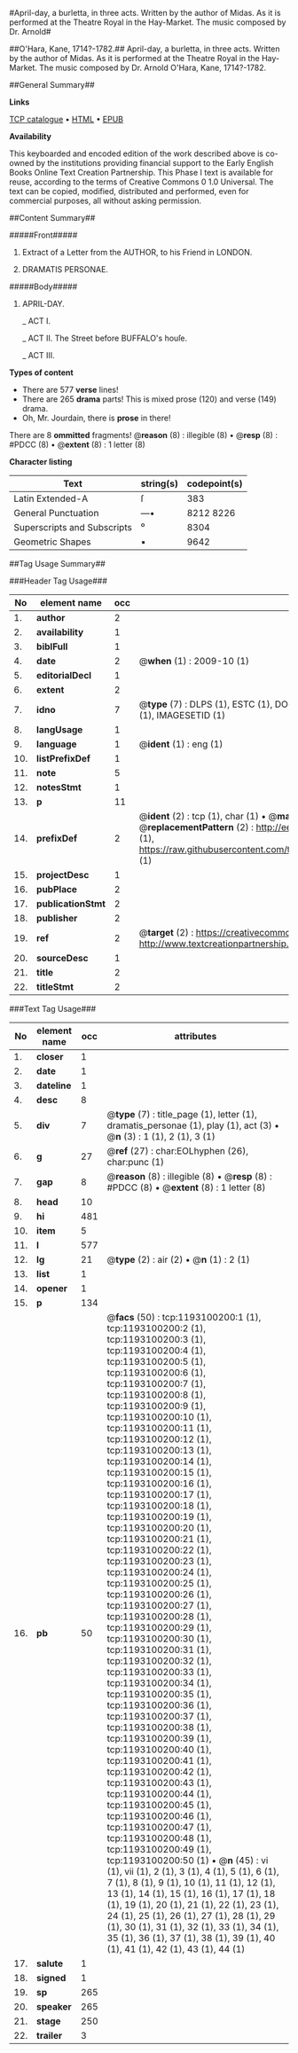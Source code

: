 #April-day, a burletta, in three acts. Written by the author of Midas. As it is performed at the Theatre Royal in the Hay-Market. The music composed by Dr. Arnold#

##O'Hara, Kane, 1714?-1782.##
April-day, a burletta, in three acts. Written by the author of Midas. As it is performed at the Theatre Royal in the Hay-Market. The music composed by Dr. Arnold
O'Hara, Kane, 1714?-1782.

##General Summary##

**Links**

[TCP catalogue](http://www.ota.ox.ac.uk/tcp/)  • 
[HTML](http://tei.it.ox.ac.uk/tcp/Texts-HTML/free/004/004835558.html)  • 
[EPUB](http://tei.it.ox.ac.uk/tcp/Texts-EPUB/free/004/004835558.epub)

**Availability**

This keyboarded and encoded edition of the
	       work described above is co-owned by the institutions
	       providing financial support to the Early English Books
	       Online Text Creation Partnership. This Phase I text is
	       available for reuse, according to the terms of Creative
	       Commons 0 1.0 Universal. The text can be copied,
	       modified, distributed and performed, even for
	       commercial purposes, all without asking permission.


##Content Summary##

#####Front#####

1. Extract of a Letter from the AUTHOR, to his Friend in LONDON.

1. DRAMATIS PERSONAE.

#####Body#####

1. APRIL-DAY.

    _ ACT I.

    _ ACT II. The Street before BUFFALO's houſe.

    _ ACT III.

**Types of content**

  * There are 577 **verse** lines!
  * There are 265 **drama** parts! This is mixed prose (120) and verse (149) drama.
  * Oh, Mr. Jourdain, there is **prose** in there!

There are 8 **ommitted** fragments! 
 @__reason__ (8) : illegible (8)  •  @__resp__ (8) : #PDCC (8)  •  @__extent__ (8) : 1 letter (8)

**Character listing**


|Text|string(s)|codepoint(s)|
|---|---|---|
|Latin Extended-A|ſ|383|
|General Punctuation|—•|8212 8226|
|Superscripts             and Subscripts|⁰|8304|
|Geometric Shapes|▪|9642|

##Tag Usage Summary##

###Header Tag Usage###

|No|element name|occ|attributes|
|---|---|---|---|
|1.|__author__|2||
|2.|__availability__|1||
|3.|__biblFull__|1||
|4.|__date__|2| @__when__ (1) : 2009-10 (1)|
|5.|__editorialDecl__|1||
|6.|__extent__|2||
|7.|__idno__|7| @__type__ (7) : DLPS (1), ESTC (1), DOCNO (1), TCP (1), GALEDOCNO (1), CONTENTSET (1), IMAGESETID (1)|
|8.|__langUsage__|1||
|9.|__language__|1| @__ident__ (1) : eng (1)|
|10.|__listPrefixDef__|1||
|11.|__note__|5||
|12.|__notesStmt__|1||
|13.|__p__|11||
|14.|__prefixDef__|2| @__ident__ (2) : tcp (1), char (1)  •  @__matchPattern__ (2) : ([0-9\-]+):([0-9IVX]+) (1), (.+) (1)  •  @__replacementPattern__ (2) : http://eebo.chadwyck.com/downloadtiff?vid=$1&page=$2 (1), https://raw.githubusercontent.com/textcreationpartnership/Texts/master/tcpchars.xml#$1 (1)|
|15.|__projectDesc__|1||
|16.|__pubPlace__|2||
|17.|__publicationStmt__|2||
|18.|__publisher__|2||
|19.|__ref__|2| @__target__ (2) : https://creativecommons.org/publicdomain/zero/1.0/ (1), http://www.textcreationpartnership.org/docs/. (1)|
|20.|__sourceDesc__|1||
|21.|__title__|2||
|22.|__titleStmt__|2||


###Text Tag Usage###

|No|element name|occ|attributes|
|---|---|---|---|
|1.|__closer__|1||
|2.|__date__|1||
|3.|__dateline__|1||
|4.|__desc__|8||
|5.|__div__|7| @__type__ (7) : title_page (1), letter (1), dramatis_personae (1), play (1), act (3)  •  @__n__ (3) : 1 (1), 2 (1), 3 (1)|
|6.|__g__|27| @__ref__ (27) : char:EOLhyphen (26), char:punc (1)|
|7.|__gap__|8| @__reason__ (8) : illegible (8)  •  @__resp__ (8) : #PDCC (8)  •  @__extent__ (8) : 1 letter (8)|
|8.|__head__|10||
|9.|__hi__|481||
|10.|__item__|5||
|11.|__l__|577||
|12.|__lg__|21| @__type__ (2) : air (2)  •  @__n__ (1) : 2 (1)|
|13.|__list__|1||
|14.|__opener__|1||
|15.|__p__|134||
|16.|__pb__|50| @__facs__ (50) : tcp:1193100200:1 (1), tcp:1193100200:2 (1), tcp:1193100200:3 (1), tcp:1193100200:4 (1), tcp:1193100200:5 (1), tcp:1193100200:6 (1), tcp:1193100200:7 (1), tcp:1193100200:8 (1), tcp:1193100200:9 (1), tcp:1193100200:10 (1), tcp:1193100200:11 (1), tcp:1193100200:12 (1), tcp:1193100200:13 (1), tcp:1193100200:14 (1), tcp:1193100200:15 (1), tcp:1193100200:16 (1), tcp:1193100200:17 (1), tcp:1193100200:18 (1), tcp:1193100200:19 (1), tcp:1193100200:20 (1), tcp:1193100200:21 (1), tcp:1193100200:22 (1), tcp:1193100200:23 (1), tcp:1193100200:24 (1), tcp:1193100200:25 (1), tcp:1193100200:26 (1), tcp:1193100200:27 (1), tcp:1193100200:28 (1), tcp:1193100200:29 (1), tcp:1193100200:30 (1), tcp:1193100200:31 (1), tcp:1193100200:32 (1), tcp:1193100200:33 (1), tcp:1193100200:34 (1), tcp:1193100200:35 (1), tcp:1193100200:36 (1), tcp:1193100200:37 (1), tcp:1193100200:38 (1), tcp:1193100200:39 (1), tcp:1193100200:40 (1), tcp:1193100200:41 (1), tcp:1193100200:42 (1), tcp:1193100200:43 (1), tcp:1193100200:44 (1), tcp:1193100200:45 (1), tcp:1193100200:46 (1), tcp:1193100200:47 (1), tcp:1193100200:48 (1), tcp:1193100200:49 (1), tcp:1193100200:50 (1)  •  @__n__ (45) : vi (1), vii (1), 2 (1), 3 (1), 4 (1), 5 (1), 6 (1), 7 (1), 8 (1), 9 (1), 10 (1), 11 (1), 12 (1), 13 (1), 14 (1), 15 (1), 16 (1), 17 (1), 18 (1), 19 (1), 20 (1), 21 (1), 22 (1), 23 (1), 24 (1), 25 (1), 26 (1), 27 (1), 28 (1), 29 (1), 30 (1), 31 (1), 32 (1), 33 (1), 34 (1), 35 (1), 36 (1), 37 (1), 38 (1), 39 (1), 40 (1), 41 (1), 42 (1), 43 (1), 44 (1)|
|17.|__salute__|1||
|18.|__signed__|1||
|19.|__sp__|265||
|20.|__speaker__|265||
|21.|__stage__|250||
|22.|__trailer__|3||
